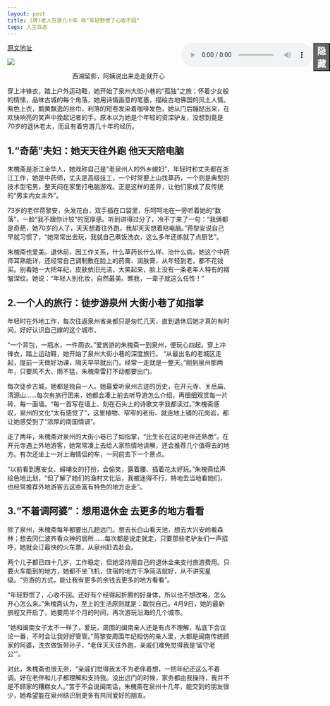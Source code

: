```yaml
---
layout: post
title: (转)老人穷游几十年 称"年轻野惯了心收不回" 
tags: 人生百态
---
```


<script>
	var flag=true;
	function change(){	
		if(flag){
			document.getElementById("audio").style.right="-1000px";
			document.getElementById("button").innerHTML="显示";
			flag=false;
		}else{
			document.getElementById("audio").style.right="38px";
			document.getElementById("button").innerHTML="隐藏";
			flag=true;
		}
	}
</script>
<audio controls="controls" id="audio" style="position:fixed; right:38px">
	<source src="/assets/qlyyyxq.mp3" type="audio/mpeg">
	<embed  src="/assets/qlyyyxq.mp3">
</audio>
<button id="button" style="position:fixed; width:38px; right:0px; background:#666; font-weight:900; font-size:20px; color:white;" onclick="change()">隐藏</button>

[原文地址](http://news.qq.com/a/20160413/039065.htm)

![](http://img1.gtimg.com/news/pics/hv1/129/229/2051/133424799.jpg)
<center> 西湖留影，阿姨说出来走走就开心</center>

穿上冲锋衣，踏上户外运动鞋，她开始了泉州大街小巷的“孤独”之旅；怀着少女般的情愫，品味古城的每个角落，她用诗情画意的笔墨，描绘古地佛国的风土人情。
紫色上衣，鹅黄飘逸的丝巾，利落的短卷发染着咖啡发色，她从门后蹦跶出来，在欢快响亮的笑声中挽起记者的手。原本以为她是个年轻的资深驴友，没想到竟是70岁的退休老太，而且有着穷游几十年的经历。

1.“奇葩”夫妇：她天天往外跑 他天天陪电脑
---

朱槐斋是浙江金华人，她戏称自己是“老泉州人的外乡媳妇”，年轻时和丈夫都在浙江工作，她是中药师，丈夫是高级技工，一个时常要上山找草药，一个则是典型的技术型宅男，整天闷在家里打电脑游戏。正是这样的差异，让他们家成了反传统的“男主内女主外”。

73岁的老伴蒋黎安，头发花白，双手插在口袋里，乐呵呵地在一旁听着她的“数落”，一脸“我不跟你计较”的宽厚感。听到讲得过分了，冷不丁来了一句：“我俩都是奇葩，她70岁的人了，天天想着往外跑，我却天天想着陪电脑。”蒋黎安说自己早就习惯了，“她常常出去玩，我就自己煮饭洗衣，这么多年还练就了点厨艺”。

朱槐斋也爱美。退休前，因工作关系，什么草药长什么样、治什么病，她这个中药师耳熟能详，还经常自己调制敷在脸上的药膏、润肤膏，从年轻到老，都不花钱买。别看她一大把年纪，皮肤依旧光洁，大笑起来，脸上没有一条老年人特有的褶皱深纹。她说：“年轻人别化妆，自然最美。瞧我，一辈子就这么任性！”

2.一个人的旅行：徒步游泉州 大街小巷了如指掌
---

年轻时在外地工作，每次往返泉州省亲都只是匆忙几天，直到退休后她才真的有时间，好好认识自己嫁的这个城市。

“一个背包，一瓶水，一件雨衣。”爱旅游的朱槐斋一到泉州，便玩心四起。穿上冲锋衣，踏上运动鞋，她开始了泉州大街小巷的深度旅行。
“从最出名的老城区走起，提前一天做好功课，隔天早早就出门，经常一走就是一整天。”刚到泉州那两年，只要风不大、雨不猛，朱槐斋雷打不动都要出门。

每次徒步古城，她都是独自一人。她最爱听泉州古迹的历史，在开元寺、关岳庙、清源山……每次有旅行团来，她都会凑上前去听导游怎么介绍，再细细观赏每一片砖、每一面墙。“每一首写在墙上、刻在石头上的诗歌文字我都读过。”朱槐斋感叹，泉州的文化“太有感觉了”，这里植物、窄窄的老街、就连地上铺的花岗岩，都让她感受到了“浓厚的南国情调”。

走了两年，朱槐斋对泉州的大街小巷已了如指掌，“比生长在这的老伴还熟悉”。在开元寺遇上外地游客，她常常凑上去给人家热情地讲解，还会推荐几个值得去的地方。有次还坐上一对上海情侣的车，一同前去下一个景点。

“以前看到惠安女、蟳埔女的打扮，会偷笑，露着腰、插着花太好玩。”朱槐斋绘声绘色地比划，“但了解了她们的渔村文化后，我被迷得不行，特地去当地看她们，也经常推荐外地游客去这些富有特色的地方走走”。

3.“不着调阿婆”：想用退休金 去更多的地方看看
---

除了泉州，朱槐斋每年都要出几趟远门。想去长白山看天池，想去大兴安岭看森林；想去冈仁波齐看众神的居所……每次都是说走就走，只要那些老驴友们一声招呼，她就会订最快的火车票，从泉州赶去赴会。

两个儿子都已四十几岁，工作稳定，但她坚持用自己的退休金来支付旅游费用。只要火车能到的地方，她都不坐飞机，住宿的地方干净简洁就好，从不讲究星级。“穷游的方式，能让我有更多的余钱去更多的地方看看”。

“年轻野惯了，心收不回。还好有个经得起折腾的好身体，所以也不想改咯，怎么开心怎么来。”朱槐斋认为，至上的生活原则就是：取悦自己。4月9日，她的最新旅程又开启了，她要用半个月的时间，再次游玩沿海的几个城市。

“她和闽南女子太不一样了，爱玩，周围的闽南亲人还是有点不理解，私底下会议论一番，不时会让我好好管管。”蒋黎安周围年纪相仿的亲人里，大都是闽南传统顾家的阿婆，洗衣做饭带孙子，“老伴天天往外跑，亲戚们难免觉得我是‘留守老公’”。

对此，朱槐斋也很无奈，“亲戚们觉得我太不为老伴着想，一把年纪还这么不着调。好在老伴和儿子都理解和支持我。没出远门的时候，家务都由我操持，我并不是不顾家的糟糕女人。”苦于不会说闽南话，朱槐斋在泉州十几年，能交到的朋友很少，她希望能在泉州结识到更多有共同爱好的朋友。